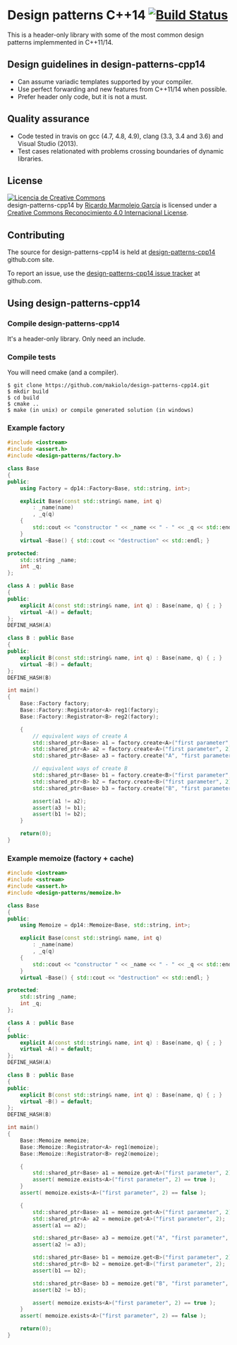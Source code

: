 # Design patterns C++14 [![Build Status](https://travis-ci.org/makiolo/design-patterns-cpp14.svg?branch=master)](https://travis-ci.org/makiolo/design-patterns-cpp14)

This is a header-only library with some of the most common design patterns implemmented in C++11/14.

## Design guidelines in design-patterns-cpp14

* Can assume variadic templates supported by your compiler.
* Use perfect forwarding and new features from C++11/14 when possible.
* Prefer header only code, but it is not a must.

## Quality assurance

* Code tested in travis on gcc (4.7, 4.8, 4.9), clang (3.3, 3.4 and 3.6) and Visual Studio (2013).
* Test cases relationated with problems crossing boundaries of dynamic libraries.

## License

<a rel="license" href="http://creativecommons.org/licenses/by/4.0/"><img alt="Licencia de Creative Commons" style="border-width:0" src="https://i.creativecommons.org/l/by/4.0/88x31.png" /></a><br /><span xmlns:dct="http://purl.org/dc/terms/" href="http://purl.org/dc/dcmitype/Text" property="dct:title" rel="dct:type">design-patterns-cpp14</span> by <a xmlns:cc="http://creativecommons.org/ns#" href="https://github.com/makiolo/design-patterns-cpp14" property="cc:attributionName" rel="cc:attributionURL">Ricardo Marmolejo García</a> is licensed under a <a rel="license" href="http://creativecommons.org/licenses/by/4.0/">Creative Commons Reconocimiento 4.0 Internacional License</a>.

## Contributing

The source for design-patterns-cpp14 is held at [design-patterns-cpp14](https://github.com/makiolo/design-patterns-cpp14) github.com site.

To report an issue, use the [design-patterns-cpp14 issue tracker](https://github.com/makiolo/design-patterns-cpp14/issues) at github.com.

## Using design-patterns-cpp14

### Compile design-patterns-cpp14
It's a header-only library. Only need an include.

### Compile tests
You will need cmake (and a compiler).

```
$ git clone https://github.com/makiolo/design-patterns-cpp14.git
$ mkdir build
$ cd build
$ cmake ..
$ make (in unix) or compile generated solution (in windows)
```

### Example factory
```CPP
#include <iostream>
#include <assert.h>
#include <design-patterns/factory.h>

class Base
{
public:
	using Factory = dp14::Factory<Base, std::string, int>;

	explicit Base(const std::string& name, int q)
		: _name(name)
		, _q(q)
	{
		std::cout << "constructor " << _name << " - " << _q << std::endl;
	}
	virtual ~Base() { std::cout << "destruction" << std::endl; }

protected:
	std::string _name;
	int _q;
};

class A : public Base
{
public:
	explicit A(const std::string& name, int q) : Base(name, q) { ; }
	virtual ~A() = default;
};
DEFINE_HASH(A)

class B : public Base
{
public:
	explicit B(const std::string& name, int q) : Base(name, q) { ; }
	virtual ~B() = default;
};
DEFINE_HASH(B)

int main()
{
	Base::Factory factory;
	Base::Factory::Registrator<A> reg1(factory);
	Base::Factory::Registrator<B> reg2(factory);

	{
		// equivalent ways of create A
		std::shared_ptr<Base> a1 = factory.create<A>("first parameter", 2);
		std::shared_ptr<A> a2 = factory.create<A>("first parameter", 2);
		std::shared_ptr<Base> a3 = factory.create("A", "first parameter", 2);

		// equivalent ways of create B
		std::shared_ptr<Base> b1 = factory.create<B>("first parameter", 2);
		std::shared_ptr<B> b2 = factory.create<B>("first parameter", 2);
		std::shared_ptr<Base> b3 = factory.create("B", "first parameter", 2);

		assert(a1 != a2);
		assert(a3 != b1);
		assert(b1 != b2);
	}

	return(0);
}
```

### Example memoize (factory + cache)
```CPP
#include <iostream>
#include <sstream>
#include <assert.h>
#include <design-patterns/memoize.h>

class Base
{
public:
	using Memoize = dp14::Memoize<Base, std::string, int>;

	explicit Base(const std::string& name, int q)
		: _name(name)
		, _q(q)
	{
		std::cout << "constructor " << _name << " - " << _q << std::endl;
	}
	virtual ~Base() { std::cout << "destruction" << std::endl; }

protected:
	std::string _name;
	int _q;
};

class A : public Base
{
public:
	explicit A(const std::string& name, int q) : Base(name, q) { ; }
	virtual ~A() = default;
};
DEFINE_HASH(A)

class B : public Base
{
public:
	explicit B(const std::string& name, int q) : Base(name, q) { ; }
	virtual ~B() = default;
};
DEFINE_HASH(B)

int main()
{
	Base::Memoize memoize;
	Base::Memoize::Registrator<A> reg1(memoize);
	Base::Memoize::Registrator<B> reg2(memoize);

	{
		std::shared_ptr<Base> a1 = memoize.get<A>("first parameter", 2);
		assert( memoize.exists<A>("first parameter", 2) == true );
	}
	assert( memoize.exists<A>("first parameter", 2) == false );

	{
		std::shared_ptr<Base> a1 = memoize.get<A>("first parameter", 2);
		std::shared_ptr<A> a2 = memoize.get<A>("first parameter", 2);
		assert(a1 == a2);

		std::shared_ptr<Base> a3 = memoize.get("A", "first parameter", 4);
		assert(a2 != a3);

		std::shared_ptr<Base> b1 = memoize.get<B>("first parameter", 2);
		std::shared_ptr<B> b2 = memoize.get<B>("first parameter", 2);
		assert(b1 == b2);

		std::shared_ptr<Base> b3 = memoize.get("B", "first parameter", 4);
		assert(b2 != b3);

		assert( memoize.exists<A>("first parameter", 2) == true );
	}
	assert( memoize.exists<A>("first parameter", 2) == false );

	return(0);
}
```

